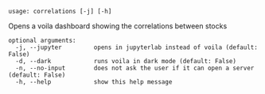 ```
usage: correlations [-j] [-h]
```

Opens a voila dashboard showing the correlations between stocks

```
optional arguments:
  -j, --jupyter         opens in jupyterlab instead of voila (default: False)
  -d, --dark            runs voila in dark mode (default: False)
  -n, --no-input        does not ask the user if it can open a server (default: False)
  -h, --help            show this help message
```
